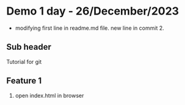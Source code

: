 # Demo 1 day - 26/December/2023

- modifying first line in readme.md file.
new line in commit 2.

## Sub header
Tutorial for git

## Feature 1
1. open index.html in browser
